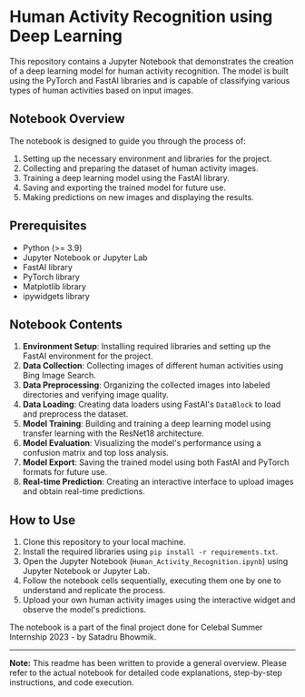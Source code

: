 # Human Activity Recognition using Deep Learning

This repository contains a Jupyter Notebook that demonstrates the creation of a deep learning model for human activity recognition. The model is built using the PyTorch and FastAI libraries and is capable of classifying various types of human activities based on input images.

## Notebook Overview

The notebook is designed to guide you through the process of:

1. Setting up the necessary environment and libraries for the project.
2. Collecting and preparing the dataset of human activity images.
3. Training a deep learning model using the FastAI library.
4. Saving and exporting the trained model for future use.
5. Making predictions on new images and displaying the results.

## Prerequisites

- Python (>= 3.9)
- Jupyter Notebook or Jupyter Lab
- FastAI library
- PyTorch library
- Matplotlib library
- ipywidgets library

## Notebook Contents

1. **Environment Setup**: Installing required libraries and setting up the FastAI environment for the project.
2. **Data Collection**: Collecting images of different human activities using Bing Image Search.
3. **Data Preprocessing**: Organizing the collected images into labeled directories and verifying image quality.
4. **Data Loading**: Creating data loaders using FastAI's `DataBlock` to load and preprocess the dataset.
5. **Model Training**: Building and training a deep learning model using transfer learning with the ResNet18 architecture.
6. **Model Evaluation**: Visualizing the model's performance using a confusion matrix and top loss analysis.
7. **Model Export**: Saving the trained model using both FastAI and PyTorch formats for future use.
8. **Real-time Prediction**: Creating an interactive interface to upload images and obtain real-time predictions.

## How to Use

1. Clone this repository to your local machine.
2. Install the required libraries using `pip install -r requirements.txt`.
3. Open the Jupyter Notebook (`Human_Activity_Recognition.ipynb`) using Jupyter Notebook or Jupyter Lab.
4. Follow the notebook cells sequentially, executing them one by one to understand and replicate the process.
5. Upload your own human activity images using the interactive widget and observe the model's predictions.


The notebook is a part of the final project done for Celebal Summer Internship 2023 - by Satadru Bhowmik.

---

**Note:** This readme has been written to provide a general overview. Please refer to the actual notebook for detailed code explanations, step-by-step instructions, and code execution.
